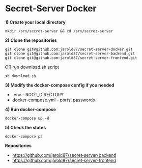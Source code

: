 # Secret-Server Docker

**1) Create your local directory**

    mkdir /srv/secret-server && cd /srv/secret-server

**2) Clone the repositories**

    git clone git@github.com:jarold87/secret-server-docker.git
    git clone git@github.com:jarold87/secret-server-backend.git
    git clone git@github.com:jarold87/secret-server-frontend.git
    
OR run download.sh script

    sh download.sh
    
**3) Modify the docker-compose config if you needed**

- .env - ROOT_DIRECTORY
- docker-compose.yml - ports, passwords

**4) Run docker-compose**

    docker-compose up -d
    
**5) Check the states**

    docker-compose ps
    
**Repositories**

- https://github.com/jarold87/secret-server-backend
- https://github.com/jarold87/secret-server-frontend